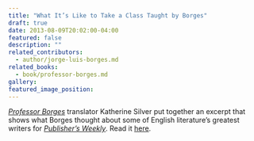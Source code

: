 ```yaml
---
title: "What It’s Like to Take a Class Taught by Borges"
draft: true
date: 2013-08-09T20:02:00-04:00
featured: false
description: ""
related_contributors:
  - author/jorge-luis-borges.md
related_books:
  - book/professor-borges.md
gallery:
featured_image_position: 
---
```


[_Professor Borges_](http://ndbooks.com/book/professor-borges) translator Katherine Silver put together an excerpt that shows what Borges thought about some of English literature’s greatest writers for [_Publisher’s Weekly_](http://www.publishersweekly.com/pw/by-topic/industry-news/tip-sheet/article/58639-what-it-s-like-to-take-a-class-taught-by-borges.html). Read it [here](http://www.publishersweekly.com/pw/by-topic/industry-news/tip-sheet/article/58639-what-it-s-like-to-take-a-class-taught-by-borges.html). 

